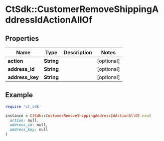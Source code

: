 # CtSdk::CustomerRemoveShippingAddressIdActionAllOf

## Properties

| Name | Type | Description | Notes |
| ---- | ---- | ----------- | ----- |
| **action** | **String** |  | [optional] |
| **address_id** | **String** |  | [optional] |
| **address_key** | **String** |  | [optional] |

## Example

```ruby
require 'ct_sdk'

instance = CtSdk::CustomerRemoveShippingAddressIdActionAllOf.new(
  action: null,
  address_id: null,
  address_key: null
)
```

